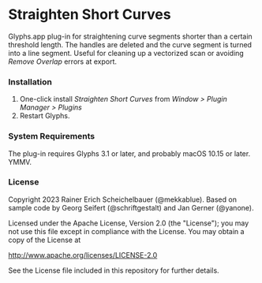 # Straighten Short Curves
Glyphs.app plug-in for straightening curve segments shorter than a certain threshold length. The handles are deleted and the curve segment is turned into a line segment. Useful for cleaning up a vectorized scan or avoiding *Remove Overlap* errors at export.

### Installation

1. One-click install *Straighten Short Curves* from *Window > Plugin Manager > Plugins*
2. Restart Glyphs.

### System Requirements

The plug-in requires Glyphs&nbsp;3.1 or later, and probably macOS&nbsp;10.15 or later. YMMV.

### License

Copyright 2023 Rainer Erich Scheichelbauer (@mekkablue).
Based on sample code by Georg Seifert (@schriftgestalt) and Jan Gerner (@yanone).

Licensed under the Apache License, Version 2.0 (the "License");
you may not use this file except in compliance with the License.
You may obtain a copy of the License at

http://www.apache.org/licenses/LICENSE-2.0

See the License file included in this repository for further details.
